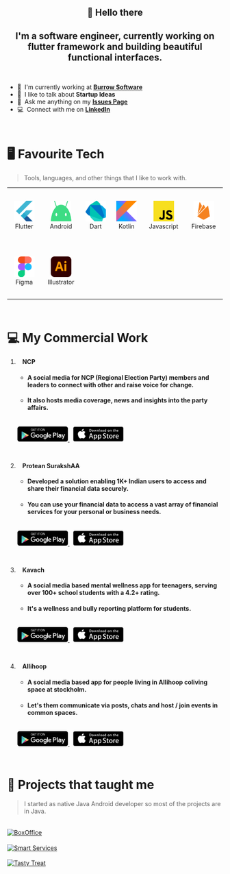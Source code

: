 <div align="center">
    <h2>👋 Hello there</h2>
    <h2>I'm a software engineer, currently working on flutter framework and building beautiful functional interfaces.</h3>
</div>

<br>

- 🔭 &nbsp;I'm currently working at **[Burrow Software]([https://www.grappus.com/](https://www.burrowsoftware.com/))**
- 💬 &nbsp;I like to talk about **Startup Ideas**
- 📮 &nbsp;Ask me anything on my **[Issues Page](https://github.com/vishalrao8/vishalrao8/issues)**
- 💻 &nbsp;Connect with me on **[LinkedIn](https://www.linkedin.com/in/vishalrao8/)**

<br>

# 🖥 Favourite Tech

> Tools, languages, and other things that I like to work with.

<table>
  <tr height="130">
    <td align="center" width="120">
        <img src="./media/icons/flutter-original.svg" width="48" height="48" alt="Flutter" />
      </a>
      <br>Flutter
    </td>
    <td align="center" width="120">
        <img src="./media/icons/android-original.svg" width="48" height="48" alt="Dart" />
      </a>
      <br>Android
    </td>
    <td align="center" width="120">
        <img src="./media/icons/dart-original.svg" width="48" height="48" alt="Java" />
      </a>
      <br>Dart
    </td>
    <td align="center" width="120">
        <img src="./media/icons/kotlin-original.svg" width="48" height="48" alt="Java" />
      </a>
      <br>Kotlin
    </td>
    <td align="center" width="120">
        <img src="./media/icons/javascript-original.svg" width="48" height="48" alt="Java" />
      </a>
      <br>Javascript
    </td>
    <td align="center" width="120">
        <img src="./media/icons/firebase-plain.svg" width="48" height="48" alt="Firebase" />
      </a>
      <br>Firebase
    </td>
  </tr>
  <tr height="130"> 
    <td align="center" width="120">
        <img src="./media/icons/figma-original.svg" width="48" height="48" alt="Figma" />
      </a>
      <br>Figma
    </td>
    <td align="center" width="120">
        <img src="./media/icons/illustrator-original.svg" width="48" height="48" alt="Figma" />
      </a>
      <br>Illustrator
    </td>
  </tr>
</table>
<br>

# 💻 My Commercial Work

1.  &nbsp;&nbsp; <b>NCP</b>

    - #### A social media for NCP (Regional Election Party) members and leaders to connect with other and raise voice for change.
    - ####  It also hosts media coverage, news and insights into the party affairs.
    <br>
    <a href="https://play.google.com/store/apps/details?id=in.org.ncp" >
      <img src="./media/store-links/googleplay_link.png" height=35px>
    </a>
    &nbsp;
    <a href="https://apps.apple.com/in/app/ncp-sp/id1599452574" >
      <img src="./media/store-links/appstore_link.png" height=35px>
    </a>

    &nbsp;

1.  &nbsp;&nbsp; <b>Protean SurakshAA</b>

    - #### Developed a solution enabling 1K+ Indian users to access and share their financial data securely.
    - #### You can use your financial data to access a vast array of financial services for your personal or business needs.
    <br>
    <a href="https://play.google.com/store/apps/details?id=in.proteantech.surakshaa&hl=en" >
      <img src="./media/store-links/googleplay_link.png" height=35px>
    </a>
    &nbsp;
    <a href="https://apps.apple.com/in/app/protean-surakshaa/id6449296290" >
      <img src="./media/store-links/appstore_link.png" height=35px>
    </a>

    &nbsp;

1.  &nbsp;&nbsp; <b>Kavach</b>

    - #### A social media based mental wellness app for teenagers, serving over 100+ school students with a 4.2+ rating.

    - #### It's a wellness and bully reporting platform for students.

    <br>
    <a href="https://play.google.com/store/apps/details?id=com.kavach.mobile&hl=en_US" >
      <img src="./media/store-links/googleplay_link.png" height=35px>
    </a>
    &nbsp;
    <a href="https://apps.apple.com/us/app/kavach/id6466407869" >
      <img src="./media/store-links/appstore_link.png" height=35px>
    </a>

    &nbsp;

1.  &nbsp;&nbsp; <b>Allihoop</b>

    - #### A social media based app for people living in Allihoop coliving space at stockholm.
    - #### Let's them communicate via posts, chats and host / join events in common spaces. 
    <br>
    <a href="https://play.google.com/store/apps/details?id=com.allihoop.app&hl=en" >
      <img src="./media/store-links/googleplay_link.png" height=35px>
    </a>
    &nbsp;
    <a href="https://apps.apple.com/vn/app/allihoop-community/id1639312103" >
      <img src="./media/store-links/appstore_link.png" height=35px>
    </a>
<br>

# 💓 Projects that taught me

> I started as native Java Android developer so most of the projects are in Java.

<br>
<a href="https://github.com/vishalrao8/BoxOffice">
  <img align="center" src="https://github-readme-stats.vercel.app/api/pin/?username=vishalrao8&repo=BoxOffice&show_icons=true&line_height=27&title_color=6aa6f8&text_color=8a919a&icon_color=6aa6f8&bg_color=22272e" alt="BoxOffice" />
</a>
<br><br>
<a href="https://github.com/vishalrao8/SmartServices">
  <img align="center" src="https://github-readme-stats.vercel.app/api/pin/?username=vishalrao8&repo=smartservices&show_icons=true&line_height=27&title_color=6aa6f8&text_color=8a919a&icon_color=6aa6f8&bg_color=22272e" alt="Smart Services" />
</a>
<br><br>
<a href="https://github.com/vishalrao8/TastyTreat">
  <img align="center" src="https://github-readme-stats.vercel.app/api/pin/?username=vishalrao8&repo=tastytreat&show_icons=true&line_height=27&title_color=6aa6f8&text_color=8a919a&icon_color=6aa6f8&bg_color=22272e" alt="Tasty Treat" />
</a>
